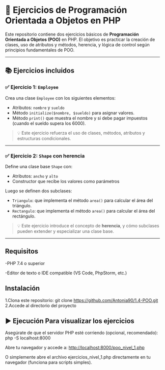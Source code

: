 # 🧠 Ejercicios de Programación Orientada a Objetos en PHP

Este repositorio contiene dos ejercicios básicos de **Programación Orientada a Objetos (POO)** en PHP. El objetivo es practicar la creación de clases, uso de atributos y métodos, herencia, y lógica de control según principios fundamentales de POO.

---

## 📚 Ejercicios incluidos

### ✅ Ejercicio 1: `Employee`

Crea una clase `Employee` con los siguientes elementos:

- Atributos: `nombre` y `sueldo`
- Método `initialize($nombre, $sueldo)` para asignar valores.
- Método `print()` que muestra el nombre y si debe pagar impuestos (cuando el sueldo supera los 6000).

> 💡 Este ejercicio refuerza el uso de clases, métodos, atributos y estructuras condicionales.

---

### ✅ Ejercicio 2: `Shape` con herencia

Define una clase base `Shape` con:

- Atributos: `ancho` y `alto`
- Constructor que recibe los valores como parámetros

Luego se definen dos subclases:

- `Triangulo`: que implementa el método `area()` para calcular el área del triángulo.
- `Rectangulo`: que implementa el método `area()` para calcular el área del rectángulo.

> 💡 Este ejercicio introduce el concepto de **herencia**, y cómo subclases pueden extender y especializar una clase base.

---

## Requisitos

-PHP 7.4 o superior

-Editor de texto o IDE compatible (VS Code, PhpStorm, etc.)

## Instalación

1.Clona este repositorio: git clone <https://github.com/Antonia90/1.4-POO.git>
2.Accede al directorio del proyecto

## ▶️ Ejecución Para visualizar los ejercicios

Asegúrate de que el servidor PHP esté corriendo (opcional, recomendado): php -S localhost:8000

Abre tu navegador y accede a: <http://localhost:8000/poo_nivel_1.php>

O simplemente abre el archivo ejercicios_nivel_1.php directamente en tu navegador (funciona para scripts simples).

